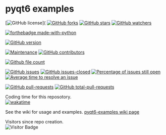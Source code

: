 # pyqt6 examples
[![GitHub license](https://img.shields.io/github/license/Lerking/pyqt6-examples.svg)](
[![GitHub forks](https://img.shields.io/github/forks/Lerking/pyqt6-examples.svg?style=social&label=Fork&maxAge=2592000)](https://GitHub.com/Lerking/pyqt6-examples/forks/)
[![GitHub stars](https://img.shields.io/github/stars/Lerking/pyqt6-examples.svg?style=social&label=Star&maxAge=2592000)](https://GitHub.com/Lerking/pyqt6-examples/stargazers/)
[![GitHub watchers](https://img.shields.io/github/watchers/Lerking/pyqt6-examples.svg?style=social&label=Watch&maxAge=2592000)](https://GitHub.com/Lerking/pyqt6-examples/watchers/)

[![forthebadge made-with-python](http://ForTheBadge.com/images/badges/made-with-python.svg)](https://www.python.org/)

[![GitHub version](https://badge.fury.io/gh/Lerking-pyqt6-examples.svg)](https://github.com/Lerking/pyqt6-examples)

[![Maintenance](https://img.shields.io/badge/Maintained%3F-yes-green.svg)](https://GitHub.com/Lerking/pyqt6-examples.github.io/graphs/commit-activity)
[![GitHub contributors](https://img.shields.io/github/contributors/Lerking/pyqt6-examples.svg)](https://GitHub.com/Lerking/pyqt6-examples/graphs/contributors/)

[![Github file count](https://img.shields.io/github/directory-file-count/Lerking/pyqt6-examples)]()

[![GitHub issues](https://img.shields.io/github/issues/Lerking/pyqt6-examples.svg)](https://GitHub.com/Lerking/pyqt6-examples/issues/)
[![GitHub issues-closed](https://img.shields.io/github/issues-closed/Lerking/pyqt6-examples.svg)](https://GitHub.com/Lerking/pyqt6-examples/issues?q=is%3Aissue+is%3Aclosed)
[![Percentage of issues still open](http://isitmaintained.com/badge/open/Lerking/pyqt6-examples.svg)](http://isitmaintained.com/project/Lerking/pyqt6-examples "Percentage of issues still open")
[![Average time to resolve an issue](http://isitmaintained.com/badge/resolution/Lerking/pyqt6-examples.svg)](http://isitmaintained.com/project/Lerking/pyqt6-examples "Average time to resolve an issue")

[![GitHub pull-requests](https://img.shields.io/github/issues-pr/Lerking/pyqt6-examples.svg)](https://GitHub.com/Lerking/pyqt6-examples/pull)
[![GitHub total-pull-requests](https://badgen.net/github/prs/Lerking/pyqt6-examples)](https://GitHub.com/Lerking/pyqt6-examples/pull)

Coding time for this reposotory.</br>
[![wakatime](https://wakatime.com/badge/user/d43f2852-fd6f-45b4-b713-558ad18204d4/project/120fb5df-5afd-4241-adbb-34ce9f795296.svg)](https://wakatime.com/badge/user/d43f2852-fd6f-45b4-b713-558ad18204d4/project/120fb5df-5afd-4241-adbb-34ce9f795296)

See the wiki for usage and examples.
[pyqt6-examples wiki page](https://github.com/Lerking/pyqt6-examples/wiki)

Visitors since repo creation.</br>
![Visitor Badge](https://visitor-badge.laobi.icu/badge?page_id=Lerking.pyqt6-examples)